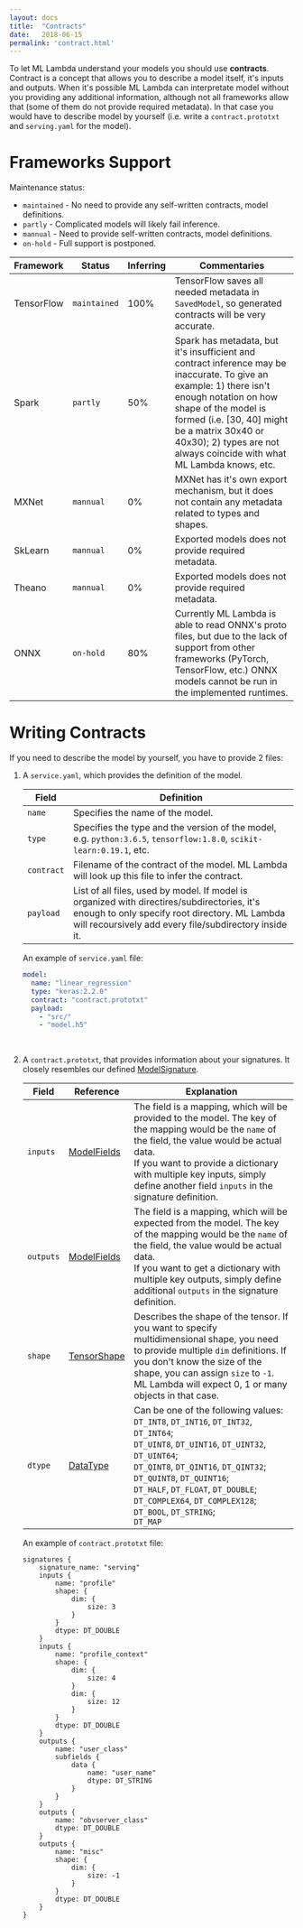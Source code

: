 ```yaml
---
layout: docs
title:  "Contracts"
date:   2018-06-15
permalink: 'contract.html'
---
```


To let ML Lambda understand your models you should use __contracts__. Contract is a concept that allows you to describe a model itself, it's inputs and outputs. When it's possible ML Lambda can interpretate model without you providing any additional information, although not all frameworks allow that (some of them do not provide required metadata). In that case you would have to describe model by yourself (i.e. write a `contract.prototxt` and `serving.yaml` for the model).


# Frameworks Support

Maintenance status:
* `maintained` - No need to provide any self-written contracts, model definitions.
* `partly` - Complicated models will likely fail inference.
* `mannual` - Need to provide self-written contracts, model definitions.
* `on-hold` - Full support is postponed.

| Framework | Status | Inferring | Commentaries |
| ------- | ------ | --------- | ------------ |
| TensorFlow | `maintained` | 100% | TensorFlow saves all needed metadata in `SavedModel`, so generated contracts will be very accurate.  |
| Spark | `partly` | 50% | Spark has metadata, but it's insufficient and contract inference may be inaccurate. To give an example: 1) there isn't enough notation on how shape of the model is formed (i.e. [30, 40] might be a matrix 30x40 or 40x30); 2) types are not always coincide with what ML Lambda knows, etc. |
| MXNet | `mannual` | 0% | MXNet has it's own export mechanism, but it does not contain any metadata related to types and shapes. |
| SkLearn | `mannual` | 0% | Exported models does not provide required metadata. |
| Theano | `mannual` | 0% | Exported models does not provide required metadata. |
| ONNX | `on-hold` | 80% | Currently ML Lambda is able to read ONNX's proto files, but due to the lack of support from other frameworks (PyTorch, TensorFlow, etc.) ONNX models cannot be run in the implemented runtimes. | 

# Writing Contracts

If you need to describe the model by yourself, you have to provide 2 files:

1. A `service.yaml`, which provides the definition of the model.

	| Field | Definition |
	| ----- | ---------- |
	| `name` | Specifies the name of the model. |
	| `type` | Specifies the type and the version of the model, e.g. `python:3.6.5`, `tensorflow:1.8.0`, `scikit-learn:0.19.1`, etc. |
	| `contract` | Filename of the contract of the model. ML Lambda will look up this file to infer the contract. |
	| `payload` | List of all files, used by model. If model is organized with directires/subdirectories, it's enough to only specify root directory. ML Lambda will recoursively add every file/subdirectory inside it.  |


	An example of `service.yaml` file: 
	```yaml
    model:
      name: "linear_regression"
	  type: "keras:2.2.0"
      contract: "contract.prototxt"
      payload:
        - "src/" 
        - "model.h5"
	```
	<br>
	

2. A `contract.prototxt`, that provides information about your signatures. It closely resembles our defined [ModelSignature][github-model-signature].

	| Field | Reference | Explanation |
	| ----- | --------- | ---------- |
	| `inputs`| [ModelFields][github-model-field] | The field is a mapping, which will be provided to the model. The key of the mapping would be the `name` of the field, the value would be actual data.<br>If you want to provide a dictionary with multiple key inputs, simply define another field `inputs` in the signature definition. |
	| `outputs`| [ModelFields][github-model-field] | The field is a mapping, which will be expected from the model. The key of the mapping would be the `name` of the field, the value would be actual data.<br>If you want to get a dictionary with multiple key outputs, simply define additional `outputs` in the signature definition. |
	| `shape` | [TensorShape][github-tensor-shape] | Describes the shape of the tensor. If you want to specify multidimensional shape, you need to provide multiple `dim` definitions. If you don't know the size of the shape, you can assign `size` to `-1`. ML Lambda will expect 0, 1 or many objects in that case.|
	| `dtype` | [DataType][github-datatype] | Can be one of the following values:<br>`DT_INT8`, `DT_INT16`, `DT_INT32`, `DT_INT64`;<br>`DT_UINT8`, `DT_UINT16`, `DT_UINT32`, `DT_UINT64`;<br>`DT_QINT8`, `DT_QINT16`, `DT_QINT32`;<br>`DT_QUINT8`, `DT_QUINT16`;<br>`DT_HALF`, `DT_FLOAT`, `DT_DOUBLE`;<br>`DT_COMPLEX64`, `DT_COMPLEX128`;<br>`DT_BOOL`, `DT_STRING`;<br>`DT_MAP`

	An example of `contract.prototxt` file:
	```
	signatures {
		signature_name: "serving"
		inputs {
			name: "profile"
			shape: {
				dim: {
					size: 3
				}
			}
			dtype: DT_DOUBLE
		}
		inputs {
			name: "profile_context"
			shape: {
				dim: {
					size: 4
				}
				dim: {
					size: 12
				}
			}
			dtype: DT_DOUBLE
		}
		outputs {
			name: "user_class"
			subfields {
				data {
					name: "user_name"
					dtype: DT_STRING
				}
			}
		}
		outputs {
			name: "obvserver_class"
			dtype: DT_DOUBLE
		}
		outputs {
			name: "misc"
			shape: {
				dim: {
					size: -1
				}
			}
			dtype: DT_DOUBLE
		}
	}
	```

[github-model-signature]: https://github.com/Hydrospheredata/hydro-serving-protos/blob/master/src/hydro_serving_grpc/contract/model_signature.proto
[github-model-field]: https://github.com/Hydrospheredata/hydro-serving-protos/blob/master/src/hydro_serving_grpc/contract/model_field.proto
[github-tensor-shape]: https://github.com/Hydrospheredata/hydro-serving-protos/blob/master/src/hydro_serving_grpc/tf/tensor_shape.proto
[github-datatype]: https://github.com/Hydrospheredata/hydro-serving-protos/blob/master/src/hydro_serving_grpc/tf/types.proto
